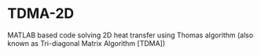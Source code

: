 # TDMA-2D
MATLAB based code solving 2D heat transfer using Thomas algorithm (also known as Tri-diagonal Matrix Algorithm [TDMA])
